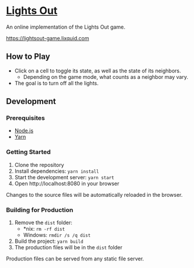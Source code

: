 <h1><a href="https://lightsout-game.lixquid.com">Lights Out</a></h1>

An online implementation of the Lights Out game.

https://lightsout-game.lixquid.com

## How to Play

- Click on a cell to toggle its state, as well as the state of its neighbors.
  - Depending on the game mode, what counts as a neighbor may vary.
- The goal is to turn off all the lights.

## Development

### Prerequisites

- [Node.js](https://nodejs.org/)
- [Yarn](https://yarnpkg.com/)

### Getting Started

1. Clone the repository
2. Install dependencies: `yarn install`
3. Start the development server: `yarn start`
4. Open http://localhost:8080 in your browser

Changes to the source files will be automatically reloaded in the browser.

### Building for Production

1. Remove the `dist` folder:
   - \*nix: `rm -rf dist`
   - Windows: `rmdir /s /q dist`
2. Build the project: `yarn build`
3. The production files will be in the `dist` folder

Production files can be served from any static file server.
